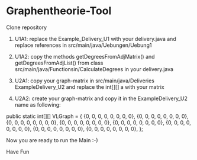 # Graphentheorie-Tool

Clone repository

1. U1A1: replace the Example_Delivery_U1 with your delivery.java and replace references in src/main/java/Uebungen/Uebung1
2. U1A2: copy the methods getDegreesFromAdjMatrix() and getDegreesFromAdjList() from class src/main/java/Functionsin/CalculateDegrees in your delivery.java

3. U2A1: copy your graph-matrix in src/main/java/Deliveries ExampleDelivery_U2 and replace the int[][] a with your matrix
4. U2A2: create your graph-matrix and copy it in the ExampleDelivery_U2 name as following:

public static int[][] VLGraph = {
            {0, 0, 0, 0, 0, 0, 0, 0},
            {0, 0, 0, 0, 0, 0, 0, 0},
            {0, 0, 0, 0, 0, 0, 0, 0},
            {0, 0, 0, 0, 0, 0, 0, 0},
            {0, 0, 0, 0, 0, 0, 0, 0},
            {0, 0, 0, 0, 0, 0, 0, 0},
            {0, 0, 0, 0, 0, 0, 0, 0},
            {0, 0, 0, 0, 0, 0, 0, 0},
    };

Now you are ready to run the Main :-)

Have Fun
